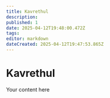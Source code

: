```yaml
---
title: Kavrethul
description: 
published: 1
date: 2025-04-12T19:48:00.472Z
tags: 
editor: markdown
dateCreated: 2025-04-12T19:47:53.865Z
---
```


# Kavrethul
Your content here
